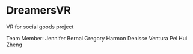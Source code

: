 # DreamersVR


VR for social goods project

Team Member:
Jennifer Bernal
Gregory Harmon
Denisse Ventura
Pei Hui Zheng
